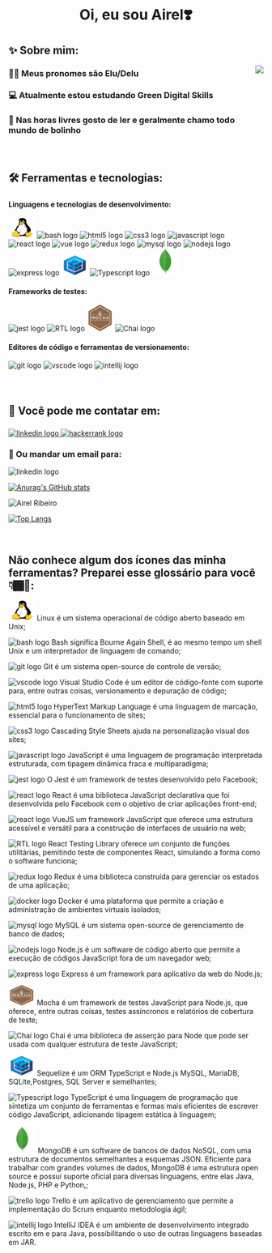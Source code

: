 <h1 align="center">Oi, eu sou Airel❣️</h1>

###

<h2 align="left">✨ Sobre mim:</h2>



<img align="right" height="200" src="https://c.tenor.com/Iqb8yXDX198AAAAj/twitch-onigiri.gif"  />

###

<h3 align="left">🏳️‍⚧️ Meus pronomes são Elu/Delu</h3>
<h3 align="left">💻 Atualmente estou estudando Green Digital Skills</h3>
<h3 align="left">📕 Nas horas livres gosto de ler e geralmente chamo todo mundo de bolinho</h3>

###
<br/>
  
  <h2 align="left">🛠️ Ferramentas e tecnologias:</h2>
  
###
  
 #### Linguagens e tecnologias de desenvolvimento:
  
  <div align="left">
    <img src="https://raw.githubusercontent.com/devicons/devicon/1119b9f84c0290e0f0b38982099a2bd027a48bf1/icons/linux/linux-original.svg" height="40" width="52" alt="trello logo"  />
    <img src="https://cdn.jsdelivr.net/gh/devicons/devicon/icons/bash/bash-original.svg" width="52" alt="bash logo"  />
    <img src="https://cdn.jsdelivr.net/gh/devicons/devicon/icons/html5/html5-original.svg" width="52" alt="html5 logo"  />
    <img src="https://cdn.jsdelivr.net/gh/devicons/devicon/icons/css3/css3-original.svg" width="52" alt="css3 logo"  />
    <img src="https://cdn.jsdelivr.net/gh/devicons/devicon/icons/javascript/javascript-original.svg" width="52" alt="javascript logo"  />
    <img src="https://cdn.jsdelivr.net/gh/devicons/devicon/icons/react/react-original.svg" width="52" alt="react logo"  />
    <img src="https://cdn.jsdelivr.net/gh/devicons/devicon/icons/vuejs/vuejs-original.svg" width="52" alt="vue logo"  />
    <img src="https://cdn.jsdelivr.net/gh/devicons/devicon/icons/redux/redux-original.svg" width="52" alt="redux logo"  />
    <img src="https://cdn.jsdelivr.net/gh/devicons/devicon/icons/mysql/mysql-original.svg" width="52" alt="mysql logo"  />
    <img src="https://cdn.jsdelivr.net/gh/devicons/devicon/icons/nodejs/nodejs-original.svg" width="52" alt="nodejs logo"  />
    <img src="https://cdn.jsdelivr.net/gh/devicons/devicon/icons/express/express-original.svg" width="52" alt="express logo"  />
    <img src="https://raw.githubusercontent.com/devicons/devicon/1119b9f84c0290e0f0b38982099a2bd027a48bf1/icons/sequelize/sequelize-original.svg" height="40" width="52" alt="Sequelize logo"  />
    <img src="https://user-images.githubusercontent.com/98190806/192385009-fa2bf5dc-d0ca-40fc-b47e-3909d5540ed6.png" width="52" alt="Typescript logo"  />
    <img src="https://raw.githubusercontent.com/devicons/devicon/1119b9f84c0290e0f0b38982099a2bd027a48bf1/icons/mongodb/mongodb-original.svg" width="54" alt="MongoDB logo"  />
  </div>

#### Frameworks de testes:
  <div align="left">
    <img src="https://cdn.jsdelivr.net/gh/devicons/devicon/icons/jest/jest-plain.svg" width="52" alt="jest logo"  />
    <img src="https://testing-library.com/img/octopus-128x128.png" width="52" alt="RTL logo"  />
    <img src="https://raw.githubusercontent.com/devicons/devicon/1119b9f84c0290e0f0b38982099a2bd027a48bf1/icons/mocha/mocha-plain.svg" width="52" alt="Mocha logo"  />
    <img src="https://opencollective-production.s3-us-west-1.amazonaws.com/76dc6780-9bb2-11e8-927c-71f29759abab.png" width="52" alt="Chai logo"  />
  </div>
  
#### Editores de código e ferramentas de versionamento:
  <div align="left">
     <img src="https://cdn.jsdelivr.net/gh/devicons/devicon/icons/git/git-original.svg" width="52" alt="git logo"  />
    <img src="https://cdn.jsdelivr.net/gh/devicons/devicon/icons/vscode/vscode-original.svg" width="52" alt="vscode logo"  />
    <img src="https://cdn.jsdelivr.net/gh/devicons/devicon/icons/intellij/intellij-original.svg" width="52" alt="intellij logo"  />
  </div>
  
###
<br/>

<h2 align="left">💬 Você pode me contatar em:</h2>

###

<div align="left">
  <a href="https://www.linkedin.com/in/airel-ribeiro/" target="_blank">
    <img src="https://img.shields.io/static/v1?message=LinkedIn&logo=linkedin&label=&color=0077B5&logoColor=white&labelColor=&style=flat" height="40" alt="linkedin logo"  />
  </a>
  <a href="https://wa.me/5581995925479" target="_blank">
    <img src="https://img.shields.io/static/v1?message=WhatsApp&logo=whatsapp&label=&color=2EC866&logoColor=white&labelColor=&style=flat" height="40" alt="hackerrank logo"  />
  </a>
</div>

###

<h3 align="left">📩 Ou mandar um email para:</h3>

<img src="https://img.shields.io/static/v1?message=airel.ribeiroesilva@gmail.com&label=&color=f26e5a&logoColor=white&labelColor=&style=flat" height="40" alt="linkedin logo"  />

<br>

[![Anurag's GitHub stats](https://github-readme-stats.vercel.app/api?username=AirelRibeiro&hide=contribs,issues&count_private=true&show_icons=true&theme=moltack)](https://github.com/anuraghazra/github-readme-stats)
<p align="left"> <img src="https://komarev.com/ghpvc/?username=AirelRibeiro&label=Profile%20views&color=ff69b4&style=for-the-badge" width="250" alt="Airel Ribeiro" /> </p>
  
[![Top Langs](https://github-readme-stats.vercel.app/api/top-langs/?username=AirelRibeiro&layout=compact&hide=html,css)](https://github.com/anuraghazra/github-readme-stats)

<!-- Crédito pelo contador: https://github.com/antonkomarev/github-profile-views-counter -->

<br clear="both">

 
<h2 align="left">Não conhece algum dos ícones das minha ferramentas? Preparei esse glossário para você👇🏾🤗:</h2>

<div align="left">
  <p>
    <img src="https://raw.githubusercontent.com/devicons/devicon/1119b9f84c0290e0f0b38982099a2bd027a48bf1/icons/linux/linux-original.svg" height="40" width="52" alt="trello logo"  />
    Linux é um sistema operacional de código aberto baseado em Unix;
  </p>
  <p>
    <img src="https://cdn.jsdelivr.net/gh/devicons/devicon/icons/bash/bash-original.svg" height="40" width="52" alt="bash logo"  />
    Bash significa Bourne Again Shell, é ao mesmo tempo um shell Unix e um interpretador de linguagem de comando;
  </p>
  <p>
    <img src="https://cdn.jsdelivr.net/gh/devicons/devicon/icons/git/git-original.svg" height="40" width="52" alt="git logo"  />
    Git é um sistema open-source de controle de versão;
  </p>
  <p>
    <img src="https://cdn.jsdelivr.net/gh/devicons/devicon/icons/vscode/vscode-original.svg" height="40" width="52" alt="vscode logo"  />
    Visual Studio Code é um editor de código-fonte com suporte para, entre outras coisas, versionamento e depuração de código;
  </p>
  <p>
    <img src="https://cdn.jsdelivr.net/gh/devicons/devicon/icons/html5/html5-original.svg" height="40" width="52" alt="html5 logo"  />
    HyperText Markup Language é uma linguagem de marcação, essencial para o funcionamento de sites;
  </p>
  <p>
    <img src="https://cdn.jsdelivr.net/gh/devicons/devicon/icons/css3/css3-original.svg" height="40" width="52" alt="css3 logo"  />
    Cascading Style Sheets ajuda na personalização visual dos sites;
  </p>
  <p>
    <img src="https://cdn.jsdelivr.net/gh/devicons/devicon/icons/javascript/javascript-original.svg" height="40" width="52" alt="javascript logo"  />
    JavaScript é uma linguagem de programação interpretada estruturada, com tipagem dinâmica fraca e multiparadigma;
  </p>
  <p>
    <img src="https://cdn.jsdelivr.net/gh/devicons/devicon/icons/jest/jest-plain.svg" height="40" width="52" alt="jest logo"  />
    O Jest é um framework de testes desenvolvido pelo Facebook;
  </p>
  <p>
    <img src="https://cdn.jsdelivr.net/gh/devicons/devicon/icons/react/react-original.svg" height="40" width="52" alt="react logo"  />
    React é uma biblioteca JavaScript declarativa que foi desenvolvida pelo Facebook com o objetivo de criar aplicações front-end;
  </p>
  <p>
    <img src="https://cdn.jsdelivr.net/gh/devicons/devicon/icons/vuejs/vuejs-original.svg" height="40" width="52" alt="react logo"  />
    VueJS um framework JavaScript que oferece uma estrutura acessível e versátil para a construção de interfaces de usuário na web;
  </p>
  <p>
    <img src="https://testing-library.com/img/octopus-128x128.png" height="40" alt="RTL logo"  />
    React Testing Library oferece um conjunto de funções utilitárias, pemitindo teste de componentes React, simulando a forma como o software funciona;
  </p>
  <p>
    <img src="https://cdn.jsdelivr.net/gh/devicons/devicon/icons/redux/redux-original.svg" height="40" width="52" alt="redux logo"  />
    Redux é uma biblioteca construída para gerenciar os estados de uma aplicação;
  </p>
  <p>
    <img src="https://cdn.jsdelivr.net/gh/devicons/devicon/icons/docker/docker-original.svg" height="40" width="52" alt="docker logo"  />
    Docker é uma plataforma que permite a criação e administração de ambientes virtuais isolados;
  </p>
  <p>
    <img src="https://cdn.jsdelivr.net/gh/devicons/devicon/icons/mysql/mysql-original.svg" height="40" width="52" alt="mysql logo"  />
    MySQL é um sistema open-source de gerenciamento de banco de dados;
  </p>
  <p>
    <img src="https://cdn.jsdelivr.net/gh/devicons/devicon/icons/nodejs/nodejs-original.svg" height="40" width="52" alt="nodejs logo"  />
    Node.js é um software de código aberto que permite a execução de códigos JavaScript fora de um navegador web;
  </p>
  <p>
    <img src="https://cdn.jsdelivr.net/gh/devicons/devicon/icons/express/express-original.svg" height="40" width="52" alt="express logo"  />
    Express é um framework para aplicativo da web do Node.js;
  </p>
  <p>
    <img src="https://raw.githubusercontent.com/devicons/devicon/1119b9f84c0290e0f0b38982099a2bd027a48bf1/icons/mocha/mocha-plain.svg" height="40"          width="52" alt="Mocha logo"  />
    Mocha é um framework de testes JavaScript para Node.js, que oferece, entre outras coisas, testes assíncronos e relatórios de cobertura de teste;
  </p>
  <p>
    <img src="https://opencollective-production.s3-us-west-1.amazonaws.com/76dc6780-9bb2-11e8-927c-71f29759abab.png" height="40" alt="Chai logo"  />
    Chai é uma biblioteca de asserção para Node que pode ser usada com qualquer estrutura de teste JavaScript;
  </p>
  <p>
    <img src="https://raw.githubusercontent.com/devicons/devicon/1119b9f84c0290e0f0b38982099a2bd027a48bf1/icons/sequelize/sequelize-original.svg" height="40" width="52" alt="Sequelize logo"  />
    Sequelize é um ORM TypeScript e Node.js MySQL, MariaDB, SQLite,Postgres, SQL Server e semelhantes;
  </p>
  <p>
    <img src="https://user-images.githubusercontent.com/98190806/192385009-fa2bf5dc-d0ca-40fc-b47e-3909d5540ed6.png" height="40" alt="Typescript logo"  />
    TypeScript é uma linguagem de programação que sintetiza um conjunto de ferramentas e formas mais eficientes de escrever código JavaScript, adicionando tipagem estática à linguagem;
  </p>
  <p>
    <img src="https://raw.githubusercontent.com/devicons/devicon/1119b9f84c0290e0f0b38982099a2bd027a48bf1/icons/mongodb/mongodb-original.svg" width="54" alt="MongoDB logo"/>
    MongoDB é um software de bancos de dados NoSQL, com uma estrutura de documentos semelhantes a esquemas JSON. Eficiente para trabalhar com grandes volumes de dados, MongoDB é uma estrutura open source e possui suporte  oficial para diversas linguagens, entre elas Java, Node.js, PHP e Python,;
  </p>
  <p>
    <img src="https://cdn.jsdelivr.net/gh/devicons/devicon/icons/trello/trello-plain.svg" height="40" width="52" alt="trello logo"  />
    Trello é um aplicativo de gerenciamento que permite a implementação do Scrum enquanto metodologia ágil;
  </p>
  <p>
    <img src="https://cdn.jsdelivr.net/gh/devicons/devicon/icons/intellij/intellij-original.svg" height="40" width="52" alt="intellij logo"  />
    IntelliJ IDEA é um ambiente de desenvolvimento integrado escrito em e para Java, possibilitando o uso de outras linguagens baseadas em JAR.
  </p>
</div>

###
